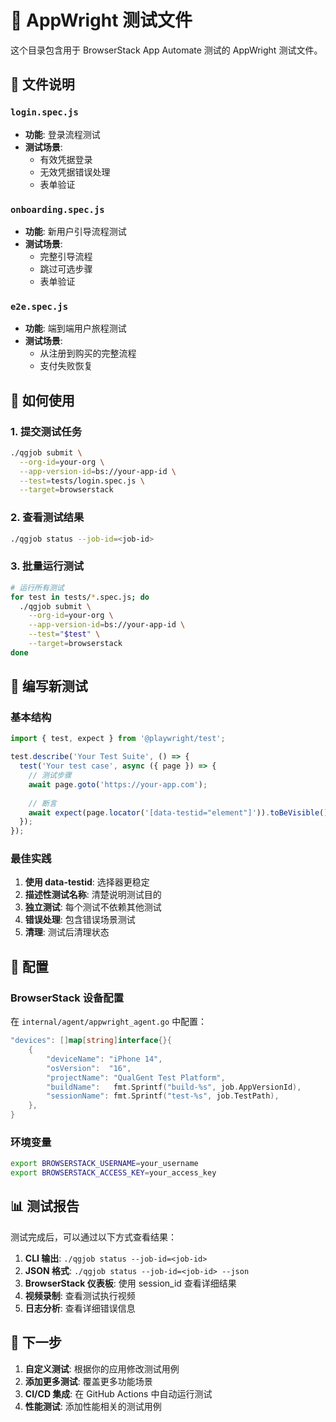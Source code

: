 # 🧪 AppWright 测试文件

这个目录包含用于 BrowserStack App Automate 测试的 AppWright 测试文件。

## 📁 文件说明

### `login.spec.js`
- **功能**: 登录流程测试
- **测试场景**: 
  - 有效凭据登录
  - 无效凭据错误处理
  - 表单验证

### `onboarding.spec.js`
- **功能**: 新用户引导流程测试
- **测试场景**:
  - 完整引导流程
  - 跳过可选步骤
  - 表单验证

### `e2e.spec.js`
- **功能**: 端到端用户旅程测试
- **测试场景**:
  - 从注册到购买的完整流程
  - 支付失败恢复

## 🚀 如何使用

### 1. 提交测试任务
```bash
./qgjob submit \
  --org-id=your-org \
  --app-version-id=bs://your-app-id \
  --test=tests/login.spec.js \
  --target=browserstack
```

### 2. 查看测试结果
```bash
./qgjob status --job-id=<job-id>
```

### 3. 批量运行测试
```bash
# 运行所有测试
for test in tests/*.spec.js; do
  ./qgjob submit \
    --org-id=your-org \
    --app-version-id=bs://your-app-id \
    --test="$test" \
    --target=browserstack
done
```

## 📝 编写新测试

### 基本结构
```javascript
import { test, expect } from '@playwright/test';

test.describe('Your Test Suite', () => {
  test('Your test case', async ({ page }) => {
    // 测试步骤
    await page.goto('https://your-app.com');
    
    // 断言
    await expect(page.locator('[data-testid="element"]')).toBeVisible();
  });
});
```

### 最佳实践
1. **使用 data-testid**: 选择器更稳定
2. **描述性测试名称**: 清楚说明测试目的
3. **独立测试**: 每个测试不依赖其他测试
4. **错误处理**: 包含错误场景测试
5. **清理**: 测试后清理状态

## 🔧 配置

### BrowserStack 设备配置
在 `internal/agent/appwright_agent.go` 中配置：

```go
"devices": []map[string]interface{}{
    {
        "deviceName": "iPhone 14",
        "osVersion":  "16",
        "projectName": "QualGent Test Platform",
        "buildName":   fmt.Sprintf("build-%s", job.AppVersionId),
        "sessionName": fmt.Sprintf("test-%s", job.TestPath),
    },
}
```

### 环境变量
```bash
export BROWSERSTACK_USERNAME=your_username
export BROWSERSTACK_ACCESS_KEY=your_access_key
```

## 📊 测试报告

测试完成后，可以通过以下方式查看结果：

1. **CLI 输出**: `./qgjob status --job-id=<job-id>`
2. **JSON 格式**: `./qgjob status --job-id=<job-id> --json`
3. **BrowserStack 仪表板**: 使用 session_id 查看详细结果
4. **视频录制**: 查看测试执行视频
5. **日志分析**: 查看详细错误信息

## 🎯 下一步

1. **自定义测试**: 根据你的应用修改测试用例
2. **添加更多测试**: 覆盖更多功能场景
3. **CI/CD 集成**: 在 GitHub Actions 中自动运行测试
4. **性能测试**: 添加性能相关的测试用例 
